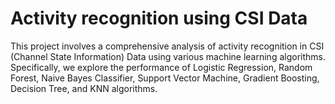 # Activity recognition using CSI Data
This project involves a comprehensive analysis of activity recognition in CSI (Channel State Information) Data using various machine learning algorithms. Specifically, we explore the performance of Logistic Regression, Random Forest, Naive Bayes Classifier, Support Vector Machine, Gradient Boosting, Decision Tree, and KNN algorithms.

